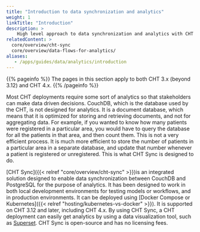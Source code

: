 ```yaml
---
title: "Introduction to data synchronization and analytics"
weight: 1
linkTitle: "Introduction"
description: >
    High level approach to data synchronization and analytics with CHT applications
relatedContent: >
  core/overview/cht-sync
  core/overview/data-flows-for-analytics/
aliases:
   - /apps/guides/data/analytics/introduction
---
```


{{% pageinfo %}}
The pages in this section apply to both CHT 3.x (beyond 3.12) and CHT 4.x. 
{{% /pageinfo %}}

Most CHT deployments require some sort of analytics so that stakeholders can make data driven decisions. CouchDB, which is the database used by the CHT, is not designed for analytics. It is a document database, which means that it is optimized for storing and retrieving documents, and not for aggregating data. For example, if you wanted to know how many patients were registered in a particular area, you would have to query the database for all the patients in that area, and then count them. This is not a very efficient process. It is much more efficient to store the number of patients in a particular area in a separate database, and update that number whenever a patient is registered or unregistered. This is what CHT Sync is designed to do.

[CHT Sync]({{< relref "core/overview/cht-sync" >}})is an integrated solution designed to enable data synchronization between CouchDB and PostgreSQL for the purpose of analytics. It has been designed to work in both local development environments for testing models or workflows, and in production environments. It can be deployed using [Docker Compose or Kubernetes]({{< relref "hosting/kubernetes-vs-docker" >}}). It is supported on CHT 3.12 and later, including CHT 4.x. By using CHT Sync, a CHT deployment can easily get analytics by using a data visualization tool, such as [Superset](https://superset.apache.org/). CHT Sync is open-source and has no licensing fees.
